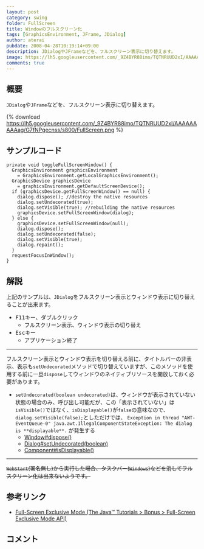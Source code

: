 ```yaml
---
layout: post
category: swing
folder: FullScreen
title: Windowのフルスクリーン化
tags: [GraphicsEnvironment, JFrame, JDialog]
author: aterai
pubdate: 2008-04-28T10:19:14+09:00
description: JDialogやJFrameなどを、フルスクリーン表示に切り替えます。
image: https://lh5.googleusercontent.com/_9Z4BYR88imo/TQTNRUUD2xI/AAAAAAAAAag/G7fNPgecnss/s800/FullScreen.png
comments: true
---
```

## 概要
`JDialog`や`JFrame`などを、フルスクリーン表示に切り替えます。

{% download https://lh5.googleusercontent.com/_9Z4BYR88imo/TQTNRUUD2xI/AAAAAAAAAag/G7fNPgecnss/s800/FullScreen.png %}

## サンプルコード
<pre class="prettyprint"><code>private void toggleFullScreenWindow() {
  GraphicsEnvironment graphicsEnvironment
    = GraphicsEnvironment.getLocalGraphicsEnvironment();
  GraphicsDevice graphicsDevice
    = graphicsEnvironment.getDefaultScreenDevice();
  if (graphicsDevice.getFullScreenWindow() == null) {
    dialog.dispose(); //destroy the native resources
    dialog.setUndecorated(true);
    dialog.setVisible(true); //rebuilding the native resources
    graphicsDevice.setFullScreenWindow(dialog);
  } else {
    graphicsDevice.setFullScreenWindow(null);
    dialog.dispose();
    dialog.setUndecorated(false);
    dialog.setVisible(true);
    dialog.repaint();
  }
  requestFocusInWindow();
}
</code></pre>

## 解説
上記のサンプルは、`JDialog`をフルスクリーン表示とウィンドウ表示に切り替えることが出来ます。

- <kbd>F11</kbd>キー、ダブルクリック
    - フルスクリーン表示、ウィンドウ表示の切り替え
- <kbd>Esc</kbd>キー
    - アプリケーション終了

<!-- dummy comment line for breaking list -->

- - - -
フルスクリーン表示とウィンドウ表示を切り替える前に、タイトルバーの非表示、表示も`setUndecorated`メソッドで切り替えていますが、このメソッドを使用する前に一旦`dispose`してウィンドウのネイティブリソースを開放しておく必要があります。

- `setUndecorated(boolean undecorated)`は、ウィンドウが表示されていない状態の場合のみ、呼び出し可能だが、この「表示されていない」は `isVisible()`ではなく、`isDisplayable()`が`false`の意味なので、`dialog.setVisible(false);`としただけでは、 `Exception in thread "AWT-EventQueue-0" java.awt.IllegalComponentStateException: The dialog is **displayable**.` が発生する
    - [Window#dispose()](http://docs.oracle.com/javase/jp/6/api/java/awt/Window.html#dispose%28%29)
    - [Dialog#setUndecorated(boolean)](http://docs.oracle.com/javase/jp/6/api/java/awt/Dialog.html#setUndecorated%28boolean%29)
    - [Component#isDisplayable()](http://docs.oracle.com/javase/jp/6/api/java/awt/Component.html#isDisplayable%28%29)

<!-- dummy comment line for breaking list -->

- - - -
~~`WebStart`(署名無し)から実行した場合、タスクバー(`Windows`)などを消してフルスクリーン化は出来ないようです。~~

## 参考リンク
- [Full-Screen Exclusive Mode (The Java™ Tutorials > Bonus > Full-Screen Exclusive Mode API)](https://docs.oracle.com/javase/tutorial/extra/fullscreen/exclusivemode.html)

<!-- dummy comment line for breaking list -->

## コメント
